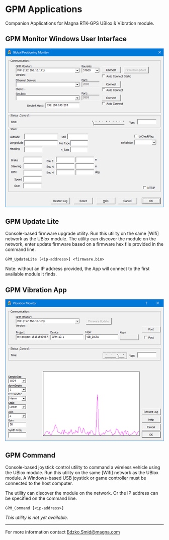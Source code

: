 # GPM Applications

Companion Applications for Magna RTK-GPS UBlox & Vibration module.

## GPM Monitor Windows User Interface

![GUI](https://github.com/Edzko/GPM_Monitor/blob/master/GPM_Monitor/hlp/images/gpmgui.png)

## GPM Update Lite

Console-based firmware upgrade utility. Run this utility on the same [Wifi] network as the UBlox module. The utility can discover the module on the network, enter update firmware based on a firmware hex file provided in the command line.

	GPM_UpdateLite [<ip-address>] <firmware.bin>

Note: without an IP address provided, the App will connect to the first available module it finds.

## GPM Vibration App

![GUI](https://github.com/Edzko/GPM_Monitor/blob/master/GPM_Vibration/hlp/images/gpmgui.png)

## GPM Command

Console-based joystick control utility to command a wireless vehicle using the UBlox module. Run this utility on the same [Wifi] network as the UBlox module. A Windows-based USB joystick or game controller must be connected to the host computer.

The utility can discover the module on the network. Or the IP address can be specified on the command line.

	GPM_Command [<ip-address>]

*This utility is not yet available.*


----------
For more information contact [Edzko.Smid@magna.com ](Edzko.Smid@magna.com)